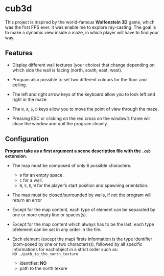 # cub3d
This project is inspired by the world-famous **Wolfenstein 3D** game, which was the first FPS ever.
It was enable me to explore ray-casting.
The goal is to make a dynamic view inside a maze, in which player will have to find your way.

## Features

* Display different wall textures (your choice) that change depending on which side the wall is facing (north, south, east, west).

* Program also possible to set two different colours for the floor and ceiling.

* The left and right arrow keys of the keyboard  allow you to look left and right in the maze.

* The `W`, `A`, `S`, `D` keys allow you to move the point of view through the maze.

* Pressing ESC or clicking on the red cross on the window’s frame will close the window and quit the program cleanly.

## Configuration

**Program take as a first argument a scene description file with the `.cub` extension.**

* The map must be composed of only 6 possible characters:
	* `0` for an empty space.
	* `1` for a wall.
	* `N`, `S`, `E`, `W` for the player’s start position and spawning orientation.
* The map must be closed/surrounded by walls, if not the program will return an error

* Except for the map content, each type of element can be separated by one or more empty line or spaces(s).

* Except for the map content which always has to be the last, each type ofelement can be set in any order in the file.

* Each element (except the map) firsts information is the type identifier (com-posed by one or two character(s)), followed by all specific informations for eachobject in a strict order such as:
<br/>`NO ./path_to_the_north_texture`
	* identifier: **NO**
	* path to the north texure
